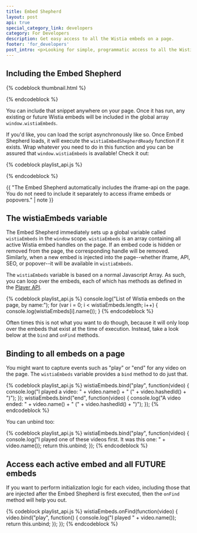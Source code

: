 ```yaml
---
title: Embed Shepherd
layout: post
api: true
special_category_link: developers
category: For Developers
description: Get easy access to all the Wistia embeds on a page.
footer: 'for_developers'
post_intro: <p>Looking for simple, programmatic access to all the Wistia embeds on a page? Want to be notified anytime someone plays any Wistia video on your website?</p><p>The Embed Shepherd script provides a global list of all the Wistia embeds on the page, along with convenient functions to bind to all of them.</p>
---
```



## Including the Embed Shepherd

{% codeblock thumbnail.html %}
<script src="http://fast.wistia.com/static/embed_shepherd-v1.js"></script>
{% endcodeblock %}

You can include that snippet anywhere on your page. Once it has run, any existing 
or future Wistia embeds will be included in the global array `window.wistiaEmbeds`.

If you'd like, you can load the script asynchronously like so. Once Embed
Shepherd loads, it will execute the `wistiaEmbedShepherdReady` function if it
exists. Wrap whatever you need to do in this function and you can be assured
that `window.wistiaEmbeds` is available! Check it out:

{% codeblock playlist_api.js %}
<script>
  window.wistiaEmbedShepherdReady = function(){
    console.log("The Shepherd is ready!");
  }
</script>
<script src="http://fast.wistia.com/static/embed_shepherd-v1.js" async></script>
{% endcodeblock %}

{{ "The Embed Shepherd automatically includes the iframe-api on the page. You do not need to include it separately to access iframe embeds or popovers." | note }}


## The wistiaEmbeds variable

The Embed Shepherd immediately sets up a global variable called `wistiaEmbeds` 
in the `window` scope. `wistiaEmbeds` is an array containing all active Wistia 
embed handles on the page. If an embed code is hidden or removed from the page, 
the corresponding handle will be removed. Similarly, when a new embed is injected 
into the page--whether iframe, API, SEO, or popover--it will be available in `wistiaEmbeds`.

The `wistiaEmbeds` variable is based on a normal Javascript Array. As such, 
you can loop over the embeds, each of which has methods as defined in the 
[Player API](/player-api).

{% codeblock playlist_api.js %}
console.log("List of Wistia embeds on the page, by name:");
for (var i = 0; i < wistiaEmbeds.length; i++) {
  console.log(wistiaEmbeds[i].name());
}
{% endcodeblock %}

Often times this is not what you want to do though, because it will only loop 
over the embeds that exist at the time of execution. Instead, take a look 
below at the `bind` and `onFind` methods.

## Binding to all embeds on a page

You might want to capture events such as "play" or "end" for any video on the 
page. The `wistiaEmbeds` variable provides a `bind` method to do just that.

{% codeblock playlist_api.js %}
wistiaEmbeds.bind("play", function(video) {
  console.log("I played a video: " + video.name() + " (" + video.hashedId() + ")");
});
wistiaEmbeds.bind("end", function(video) {
  console.log("A video ended: " + video.name() + " (" + video.hashedId() + ")");
});
{% endcodeblock %}

You can unbind too:

{% codeblock playlist_api.js %}
wistiaEmbeds.bind("play", function(video) {
  console.log("I played one of these videos first. It was this one: " + video.name());
  return this.unbind;
});
{% endcodeblock %}


## Access each active embed and all FUTURE embeds

If you want to perform initialization logic for each video, including those 
that are injected after the Embed Shepherd is first executed, then the `onFind` 
method will help you out.

{% codeblock playlist_api.js %}
wistiaEmbeds.onFind(function(video) {
  video.bind("play", function() {
    console.log("I played " + video.name());
    return this.unbind;
  });
});
{% endcodeblock %}

